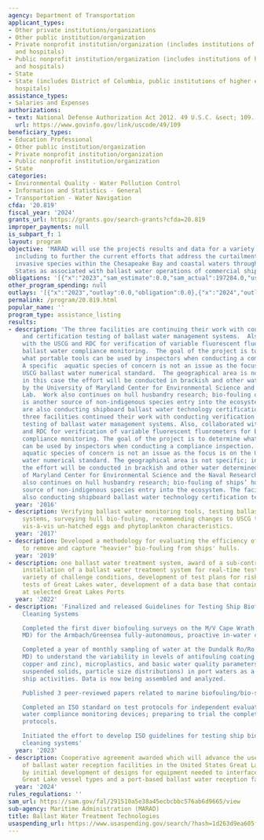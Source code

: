 ```yaml
---
agency: Department of Transportation
applicant_types:
- Other private institutions/organizations
- Other public institution/organization
- Private nonprofit institution/organization (includes institutions of higher education
  and hospitals)
- Public nonprofit institution/organization (includes institutions of higher education
  and hospitals)
- State
- State (includes District of Columbia, public institutions of higher education and
  hospitals)
assistance_types:
- Salaries and Expenses
authorizations:
- text: National Defense Authorization Act 2012. 49 U.S.C. &sect; 109.
  url: https://www.govinfo.gov/link/uscode/49/109
beneficiary_types:
- Education Professional
- Other public institution/organization
- Private nonprofit institution/organization
- Public nonprofit institution/organization
- State
categories:
- Environmental Quality - Water Pollution Control
- Information and Statistics - General
- Transportation - Water Navigation
cfda: '20.819'
fiscal_year: '2024'
grants_url: https://grants.gov/search-grants?cfda=20.819
improper_payments: null
is_subpart_f: 1
layout: program
objective: 'MARAD will use the projects results and data for a variety of purposes
  including to further the current efforts that address the curtailment of aquatic
  invasive species within the Chesapeake Bay and coastal waters throughout the United
  States as associated with ballast water operations of commercial shipping. '
obligations: '[{"x":"2023","sam_estimate":0.0,"sam_actual":197284.0,"usa_spending_actual":197284.78},{"x":"2024","sam_estimate":0.0,"sam_actual":3100000.0,"usa_spending_actual":3123569.88},{"x":"2025","sam_estimate":0.0,"sam_actual":3000000.0,"usa_spending_actual":0.0}]'
other_program_spending: null
outlays: '[{"x":"2023","outlay":0.0,"obligation":0.0},{"x":"2024","outlay":0.0,"obligation":250000.0},{"x":"2025","outlay":0.0,"obligation":0.0}]'
permalink: /program/20.819.html
popular_name: ''
program_type: assistance_listing
results:
- description: 'The three facilities are continuing their work with conducting verification
    and certification testing of ballast water management systems.  Also, collaborating
    with the USCG and RDC for verification of variable fluorescent fluorometers for
    ballast water compliance monitoring.  The goal of the project is to determine
    what portable tools can be used by inspectors when conducting a compliance inspection.
    A specific  aquatic species of concern is not an issue as the focus is on the
    USCG ballast water numerical standard.  The geographical area is not specific;
    in this case the effort will be conducted in brackish and other water determined
    by the University of Maryland Center for Environmental Science and the Naval Research
    Lab.  Work also continues on hull husbandry research; bio-fouling of ships’ hulls
    is another source of non-indigenous species entry into the ecosystem.  The facilities
    are also conducting shipboard ballast water technology certification tests. The
    three facilities continued their work with conducting verification and certification
    testing of ballast water management systems. Also, collaborated with the USCG
    and RDC for verification of variable fluorescent fluorometers for ballast water
    compliance monitoring. The goal of the project is to determine what portable tools
    can be used by inspectors when conducting a compliance inspection. A specific
    aquatic species of concern is not an issue as the focus is on the USCG ballast
    water numerical standard. The geographical area is not specific; in this case
    the effort will be conducted in brackish and other water determined by the University
    of Maryland Center for Environmental Science and the Naval Research Lab. Work
    also continues on hull husbandry research; bio-fouling of ships’ hulls is another
    source of non-indigenous species entry into the ecosystem. The facilities are
    also conducting shipboard ballast water technology certification tests. '
  year: '2016'
- description: Verifying ballast water monitoring tools, testing ballast water management
    systems, surveying hull bio-fouling, recommending changes to USCG testing protocols
    vis-à-vis un-hatched eggs and phytoplankton characteristics.
  year: '2017'
- description: Developed a methodology for evaluating the efficiency of technologies
    to remove and capture "heavier" bio-fouling from ships' hulls.
  year: '2019'
- description: one ballast water treatment system, award of a sub-contract for a shipboard
    installation of a ballast water treatment system for real-time testing over a
    variety of challenge conditions, development of test plans for risk-based mesocosm
    tests of Great Lakes water, development of a data base that contains water conditions
    at selected Great Lakes Ports
  year: '2022'
- description: 'Finalized and released Guidelines for Testing Ship Biofouling In-Water
    Cleaning Systems

    Completed the first diver biofouling surveys on the M/V Cape Wrath (in Baltimore,
    MD) for the Armbach/Greensea fully-autonomous, proactive in-water cleaning system

    Completed a year of monthly sampling of water at the Dundalk Ro/Ro Terminal (Baltimore,
    MD) to understand the variability in levels of antifouling coating metal (e.g.,
    copper and zinc), microplastics, and basic water quality parameters (e.g., total
    suspended solids, particle size distributions) in port waters as a result of commercial
    ship activities. Data is now being assembled and analyzed.

    Published 3 peer-reviewed papers related to marine biofouling/bio-security

    Completed an ISO standard on test protocols for independent evaluations of ballast
    water compliance monitoring devices; preparing to trial the completed standard
    protocols.

    Initiated the effort to develop ISO guidelines for testing ship biofouling in-water
    cleaning systems'
  year: '2023'
- description: Cooperative agreement awarded which will advance the use potential
    of ballast water reception facilities in the United States Great Lakes region
    by initial development of designs for equipment needed to interface between two
    Great Lake vessel types and a port-based ballast water reception facility.
  year: '2024'
rules_regulations: ''
sam_url: https://sam.gov/fal/291510a5e38a45ecbcbbc576ab6d9665/view
sub-agency: Maritime Administration (MARAD)
title: Ballast Water Treatment Technologies
usaspending_url: https://www.usaspending.gov/search/?hash=1d263d9ea605fa3b5ee4a1ed2f3e7088
---
```

